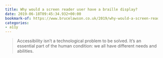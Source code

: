 ```yaml
---
title: Why would a screen reader user have a braille display?
date: 2019-06-18T09:45:34.932+00:00
bookmark-of: https://www.brucelawson.co.uk/2019/why-would-a-screen-reader-user-have-a-braille-display/
categories:
- a11y
---
```

> Accessibility isn’t a technological problem to be solved. It’s an essential part of the human condition: we all have different needs and abilities.
